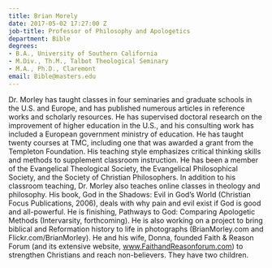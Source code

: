 ```yaml
---
title: Brian Morely
date: 2017-05-02 17:27:00 Z
job-title: Professor of Philosophy and Apologetics
department: Bible
degrees:
- B.A., University of Southern California
- M.Div., Th.M., Talbot Theological Seminary
- M.A., Ph.D., Claremont
email: Bible@masters.edu
---
```


Dr. Morley has taught classes in four seminaries and graduate schools in the U.S. and Europe, and has published numerous articles in reference works and scholarly resources.  He has supervised doctoral research on the improvement of higher education in the U.S., and his consulting work has included a European government ministry of education. He has taught twenty courses at TMC, including one that was awarded a grant from the Templeton Foundation. His teaching style emphasizes critical thinking skills and methods to supplement classroom instruction.  He has been a member of the Evangelical Theological Society, the Evangelical Philosophical Society, and the Society of Chris­tian Philosophers. In addition to his classroom teaching, Dr. Morley also teaches online classes in theology and philosophy. His book, God in the Shadows: Evil in God’s World (Christian Focus Publications, 2006), deals with why pain and evil exist if God is good and all-powerful. He is finishing, Pathways to God: Comparing Apologetic Methods (Intervarsity, forthcoming). He is also working on a project to bring biblical and Reformation history to life in photographs (BrianMorley.com and Flickr.com/BrianMorley). He and his wife, Donna, founded Faith & Reason Forum (and its extensive website, www.FaithandReasonforum.com) to strengthen Christians and reach non-believers. They have two children.